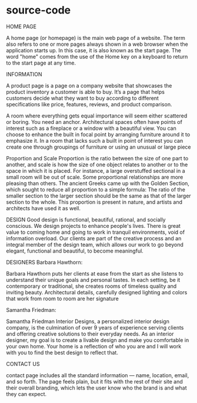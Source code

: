 # source-code

HOME PAGE

A home page (or homepage) is the main web page of a website. The term also refers to one or more pages always shown in a web browser when the application starts up. In this case, it is also known as the start page. The word "home" comes from the use of the Home key on a keyboard to return to the start page at any time.






INFORMATION

A product page is a page on a company website that showcases the product inventory a customer is able to buy. It’s a page that helps customers decide what they want to buy according to different specifications like price, features, reviews, and product comparison.

A room where everything gets equal importance will seem either scattered or boring. You need an anchor. Architectural spaces often have points of interest such as a fireplace or a window with a beautiful view. You can choose to enhance the built in focal point by arranging furniture around it to emphasize it. In a room that lacks such a built in point of interest you can create one through groupings of furniture or using an unusual or large piece

Proportion and Scale
Proportion is the ratio between the size of one part to another, and scale is how the size of one object relates to another or to the space in which it is placed. For instance, a large overstuffed sectional in a small room will be out of scale. Some proportional relationships are more pleasing than others. The ancient Greeks came up with the Golden Section, which sought to reduce all proportion to a simple formula: The ratio of the smaller section to the larger section should be the same as that of the larger section to the whole. This proportion is present in nature, and artists and architects have used it as well.





DESIGN
Good design is functional, beautiful, rational, and socially conscious. We design projects to enhance people's lives. There is great value to coming home and going to work in tranquil environments, void of information overload. Our clients are part of the creative process and an integral member of the design team, which allows our work to go beyond elegant, functional and beautiful, to become meaningful.



DESIGNERS 
Barbara Hawthorn:

Barbara Hawthorn puts her clients at ease from the start as she listens to understand their unique goals and personal tastes. In each setting, be it contemporary or traditional, she creates rooms of timeless quality and inviting beauty. Architectural details, carefully designed lighting and colors that work from room to room are her signature

Samantha Friedman:

Samantha Friedman Interior Designs, a personalized interior design company, is the culmination of over 9 years of experience serving clients and offering creative solutions to their everyday needs. As an interior designer, my goal is to create a livable design and make you comfortable in your own home. Your home is a reflection of who you are and I will work with you to find the best design to reflect that.





CONTACT US

contact page includes all the standard information — name, location, email, and so forth. The page feels plain, but it fits with the rest of their site and their overall branding, which lets the user know who the brand is and what they can expect.


